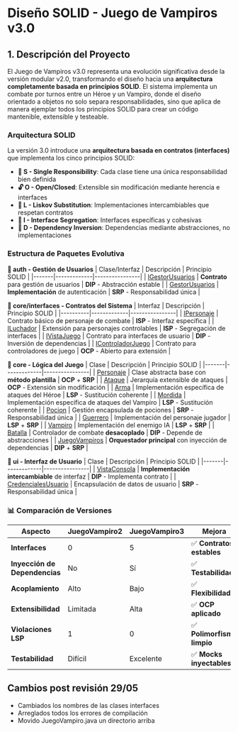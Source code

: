 # Diseño SOLID - Juego de Vampiros v3.0

## 1. **Descripción del Proyecto**

El Juego de Vampiros v3.0 representa una evolución significativa desde la versión modular v2.0, transformando el diseño hacia una **arquitectura completamente basada en principios SOLID**. El sistema implementa un combate por turnos entre un Héroe y un Vampiro, donde el diseño orientado a objetos no solo separa responsabilidades, sino que aplica de manera ejemplar todos los principios SOLID para crear un código mantenible, extensible y testeable.

### Arquitectura SOLID

La versión 3.0 introduce una **arquitectura basada en contratos (interfaces)** que implementa los cinco principios SOLID:

- **📐 S - Single Responsibility**: Cada clase tiene una única responsabilidad bien definida
- **🔓 O - Open/Closed**: Extensible sin modificación mediante herencia e interfaces
- **🔄 L - Liskov Substitution**: Implementaciones intercambiables que respetan contratos
- **🎯 I - Interface Segregation**: Interfaces específicas y cohesivas
- **🔀 D - Dependency Inversion**: Dependencias mediante abstracciones, no implementaciones

### Estructura de Paquetes Evolutiva

**📂 auth - Gestión de Usuarios**
| Clase/Interfaz | Descripción | Principio SOLID |
|-------|-------------|----------------|
| [IGestorUsuarios](/src/JuegoVampiro3/core/interfaces/IGestorUsuarios.java) | **Contrato** para gestión de usuarios | **DIP** - Abstracción estable |
| [GestorUsuarios](/src/JuegoVampiro3/auth/GestorUsuarios.java) | **Implementación** de autenticación | **SRP** - Responsabilidad única |

**📂 core/interfaces - Contratos del Sistema**
| Interfaz | Descripción | Principio SOLID |
|----------|-------------|----------------|
| [IPersonaje](/src/JuegoVampiro3/core/interfaces/IPersonaje.java) | Contrato básico de personaje de combate | **ISP** - Interfaz específica |
| [ILuchador](/src/JuegoVampiro3/core/interfaces/ILuchador.java) | Extensión para personajes controlables | **ISP** - Segregación de interfaces |
| [IVistaJuego](/src/JuegoVampiro3/core/interfaces/IVistaJuego.java) | Contrato para interfaces de usuario | **DIP** - Inversión de dependencias |
| [IControladorJuego](/src/JuegoVampiro3/core/interfaces/IControladorJuego.java) | Contrato para controladores de juego | **OCP** - Abierto para extensión |

**📂 core - Lógica del Juego**
| Clase | Descripción | Principio SOLID |
|-------|-------------|----------------|
| [Personaje](/src/JuegoVampiro3/core/Personaje.java) | Clase abstracta base con **método plantilla** | **OCP** + **SRP** |
| [Ataque](/src/JuegoVampiro3/core/Ataque.java) | Jerarquía extensible de ataques | **OCP** - Extensión sin modificación |
| [Arma](/src/JuegoVampiro3/core/Arma.java) | Implementación específica de ataques del Héroe | **LSP** - Sustitución coherente |
| [Mordida](/src/JuegoVampiro3/core/Mordida.java) | Implementación específica de ataques del Vampiro | **LSP** - Sustitución coherente |
| [Pocion](/src/JuegoVampiro3/core/Pocion.java) | Gestión encapsulada de pociones | **SRP** - Responsabilidad única |
| [Guerrero](/src/JuegoVampiro3/core/Guerrero.java) | Implementación del personaje jugador | **LSP** + **SRP** |
| [Vampiro](/src/JuegoVampiro3/core/Vampiro.java) | Implementación del enemigo IA | **LSP** + **SRP** |
| [Batalla](/src/JuegoVampiro3/core/Batalla.java) | Controlador de combate **desacoplado** | **DIP** - Depende de abstracciones |
| [JuegoVampiros](/src/JuegoVampiro3/core/JuegoVampiros.java) | **Orquestador principal** con inyección de dependencias | **DIP** + **SRP** |

**📂 ui - Interfaz de Usuario**
| Clase | Descripción | Principio SOLID |
|-------|-------------|----------------|
| [VistaConsola](/src/JuegoVampiro3/ui/VistaConsola.java) | **Implementación intercambiable** de interfaz | **DIP** - Implementa contrato |
| [CredencialesUsuario](/src/JuegoVampiro3/ui/CredencialesUsuario.java) | Encapsulación de datos de usuario | **SRP** - Responsabilidad única |

### 📊 **Comparación de Versiones**

| Aspecto | JuegoVampiro2 | JuegoVampiro3 | Mejora |
|---------|---------------|---------------|---------|
| **Interfaces** | 0 | 5 | ✅ **Contratos estables** |
| **Inyección de Dependencias** | No | Sí | ✅ **Testabilidad** |
| **Acoplamiento** | Alto | Bajo | ✅ **Flexibilidad** |
| **Extensibilidad** | Limitada | Alta | ✅ **OCP aplicado** |
| **Violaciones LSP** | 1 | 0 | ✅ **Polimorfismo limpio** |
| **Testabilidad** | Difícil | Excelente | ✅ **Mocks inyectables** |

## Cambios post revisión 29/05

- Cambiados los nombres de las clases interfaces
- Arreglados todos los errores de compilación
- Movido JuegoVampiro.java un directorio arriba